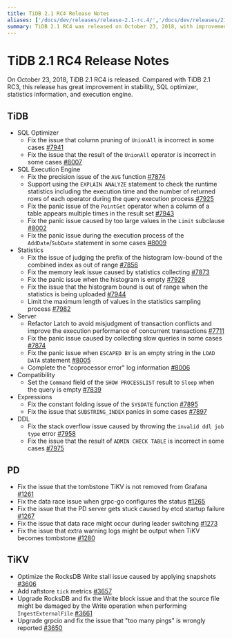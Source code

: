 ```yaml
---
title: TiDB 2.1 RC4 Release Notes
aliases: ['/docs/dev/releases/release-2.1-rc.4/','/docs/dev/releases/21rc4/']
summary: TiDB 2.1 RC4 was released on October 23, 2018, with improvements in stability, SQL optimizer, statistics information, and execution engine. Fixes include issues with SQL optimizer, execution engine, statistics, server, compatibility, expressions, and DDL. PD fixes issues with tombstone TiKV, data race, PD server getting stuck, and leader switching. TiKV optimizes RocksDB Write stall issue, adds raftstore tick metrics, and upgrades RocksDB and grpcio.
---
```


# TiDB 2.1 RC4 Release Notes

On October 23, 2018, TiDB 2.1 RC4 is released. Compared with TiDB 2.1 RC3, this release has great improvement in stability, SQL optimizer, statistics information, and execution engine.

## TiDB

+ SQL Optimizer
    - Fix the issue that column pruning of `UnionAll` is incorrect in some cases [#7941](https://github.com/pingcap/tidb/pull/7941)
    - Fix the issue that the result of the `UnionAll` operator is incorrect in some cases [#8007](https://github.com/pingcap/tidb/pull/8007)
+ SQL Execution Engine
    - Fix the precision issue of the `AVG` function [#7874](https://github.com/pingcap/tidb/pull/7874)
    - Support using the `EXPLAIN ANALYZE` statement to check the runtime statistics including the execution time and the number of returned rows of each operator during the query execution process [#7925](https://github.com/pingcap/tidb/pull/7925)
    - Fix the panic issue of the `PointGet` operator when a column of a table appears multiple times in the result set [#7943](https://github.com/pingcap/tidb/pull/7943)
    - Fix the panic issue caused by too large values in the `Limit` subclause [#8002](https://github.com/pingcap/tidb/pull/8002)
    - Fix the panic issue during the execution process of the `AddDate`/`SubDate` statement in some cases [#8009](https://github.com/pingcap/tidb/pull/8009)
+ Statistics
    - Fix the issue of judging the prefix of the histogram low-bound of the combined index as out of range [#7856](https://github.com/pingcap/tidb/pull/7856)
    - Fix the memory leak issue caused by statistics collecting [#7873](https://github.com/pingcap/tidb/pull/7873)
    - Fix the panic issue when the histogram is empty [#7928](https://github.com/pingcap/tidb/pull/7928)
    - Fix the issue that the histogram bound is out of range when the statistics is being uploaded [#7944](https://github.com/pingcap/tidb/pull/7944)
    - Limit the maximum length of values in the statistics sampling process [#7982](https://github.com/pingcap/tidb/pull/7982)
+ Server
    - Refactor Latch to avoid misjudgment of transaction conflicts and improve the execution performance of concurrent transactions [#7711](https://github.com/pingcap/tidb/pull/7711)
    - Fix the panic issue caused by collecting slow queries in some cases [#7874](https://github.com/pingcap/tidb/pull/7847)
    - Fix the panic issue when `ESCAPED BY` is an empty string in the `LOAD DATA` statement [#8005](https://github.com/pingcap/tidb/pull/8005)
    - Complete the "coprocessor error" log information [#8006](https://github.com/pingcap/tidb/pull/8006)
+ Compatibility
    - Set the `Command` field of the `SHOW PROCESSLIST` result to `Sleep` when the query is empty [#7839](https://github.com/pingcap/tidb/pull/7839)
+ Expressions
    - Fix the constant folding issue of the `SYSDATE` function [#7895](https://github.com/pingcap/tidb/pull/7895)
    - Fix the issue that `SUBSTRING_INDEX` panics in some cases [#7897](https://github.com/pingcap/tidb/pull/7897)
+ DDL
    - Fix the stack overflow issue caused by throwing the `invalid ddl job type` error [#7958](https://github.com/pingcap/tidb/pull/7958)
    - Fix the issue that the result of `ADMIN CHECK TABLE` is incorrect in some cases [#7975](https://github.com/pingcap/tidb/pull/7975)

## PD

- Fix the issue that the tombstone TiKV is not removed from Grafana [#1261](https://github.com/pingcap/pd/pull/1261)
- Fix the data race issue when grpc-go configures the status [#1265](https://github.com/pingcap/pd/pull/1265)
- Fix the issue that the PD server gets stuck caused by etcd startup failure [#1267](https://github.com/pingcap/pd/pull/1267)
- Fix the issue that data race might occur during leader switching [#1273](https://github.com/pingcap/pd/pull/1273)
- Fix the issue that extra warning logs might be output when TiKV becomes tombstone [#1280](https://github.com/pingcap/pd/pull/1273)

## TiKV

- Optimize the RocksDB Write stall issue caused by applying snapshots [#3606](https://github.com/tikv/tikv/pull/3606)
- Add raftstore `tick` metrics [#3657](https://github.com/tikv/tikv/pull/3657)
- Upgrade RocksDB and fix the Write block issue and that the source file might be damaged by the Write operation when performing `IngestExternalFile` [#3661](https://github.com/tikv/tikv/pull/3661)
- Upgrade grpcio and fix the issue that "too many pings" is wrongly reported [#3650](https://github.com/tikv/tikv/pull/3650)